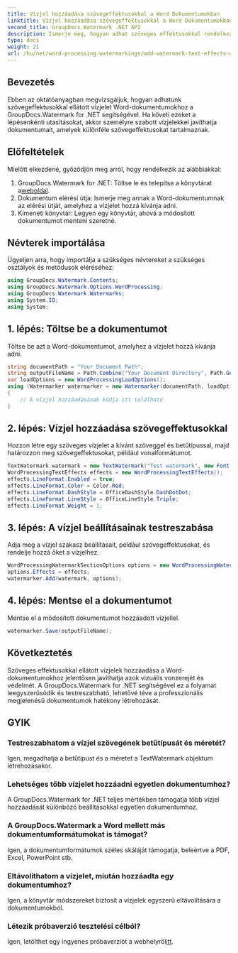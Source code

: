 ```yaml
---
title: Vízjel hozzáadása szövegeffektusokkal a Word Dokumentumokban
linktitle: Vízjel hozzáadása szövegeffektusokkal a Word Dokumentumokban
second_title: GroupDocs.Watermark .NET API
description: Ismerje meg, hogyan adhat szöveges effektusokkal rendelkező egyéni vízjeleket Word-dokumentumokhoz a GroupDocs.Watermark for .NET segítségével. A dokumentumok biztonsága és látványossága erőfeszítés nélkül.
type: docs
weight: 21
url: /hu/net/word-processing-watermarkings/add-watermark-text-effects-word-docs/
---
```

## Bevezetés
Ebben az oktatóanyagban megvizsgáljuk, hogyan adhatunk szövegeffektusokkal ellátott vízjelet Word-dokumentumokhoz a GroupDocs.Watermark for .NET segítségével. Ha követi ezeket a lépésenkénti utasításokat, akkor személyre szabott vízjelekkel javíthatja dokumentumait, amelyek különféle szövegeffektusokat tartalmaznak.
## Előfeltételek
Mielőtt elkezdené, győződjön meg arról, hogy rendelkezik az alábbiakkal:
1.  GroupDocs.Watermark for .NET: Töltse le és telepítse a könyvtárat a[weboldal](https://releases.groupdocs.com/Watermark/net/).
2. Dokumentum elérési útja: Ismerje meg annak a Word-dokumentumnak az elérési útját, amelyhez a vízjelet hozzá kívánja adni.
3. Kimeneti könyvtár: Legyen egy könyvtár, ahová a módosított dokumentumot menteni szeretné.

## Névterek importálása
Ügyeljen arra, hogy importálja a szükséges névtereket a szükséges osztályok és metódusok eléréséhez:
```csharp
using GroupDocs.Watermark.Contents;
using GroupDocs.Watermark.Options.WordProcessing;
using GroupDocs.Watermark.Watermarks;
using System.IO;
using System;
```
## 1. lépés: Töltse be a dokumentumot
Töltse be azt a Word-dokumentumot, amelyhez a vízjelet hozzá kívánja adni.
```csharp
string documentPath = "Your Document Path";
string outputFileName = Path.Combine("Your Document Directory", Path.GetFileName(documentPath));
var loadOptions = new WordProcessingLoadOptions();
using (Watermarker watermarker = new Watermarker(documentPath, loadOptions))
{
    // A vízjel hozzáadásának kódja itt található
}
```
## 2. lépés: Vízjel hozzáadása szövegeffektusokkal
Hozzon létre egy szöveges vízjelet a kívánt szöveggel és betűtípussal, majd határozzon meg szövegeffektusokat, például vonalformátumot.
```csharp
TextWatermark watermark = new TextWatermark("Test watermark", new Font("Arial", 19));
WordProcessingTextEffects effects = new WordProcessingTextEffects();
effects.LineFormat.Enabled = true;
effects.LineFormat.Color = Color.Red;
effects.LineFormat.DashStyle = OfficeDashStyle.DashDotDot;
effects.LineFormat.LineStyle = OfficeLineStyle.Triple;
effects.LineFormat.Weight = 1;
```
## 3. lépés: A vízjel beállításainak testreszabása
Adja meg a vízjel szakasz beállításait, például szövegeffektusokat, és rendelje hozzá őket a vízjelhez.
```csharp
WordProcessingWatermarkSectionOptions options = new WordProcessingWatermarkSectionOptions();
options.Effects = effects;
watermarker.Add(watermark, options);
```
## 4. lépés: Mentse el a dokumentumot
Mentse el a módosított dokumentumot hozzáadott vízjellel.
```csharp
watermarker.Save(outputFileName);
```

## Következtetés
Szöveges effektusokkal ellátott vízjelek hozzáadása a Word-dokumentumokhoz jelentősen javíthatja azok vizuális vonzerejét és védelmét. A GroupDocs.Watermark for .NET segítségével ez a folyamat leegyszerűsödik és testreszabható, lehetővé téve a professzionális megjelenésű dokumentumok hatékony létrehozását.
## GYIK
### Testreszabhatom a vízjel szövegének betűtípusát és méretét?
Igen, megadhatja a betűtípust és a méretet a TextWatermark objektum létrehozásakor.
### Lehetséges több vízjelet hozzáadni egyetlen dokumentumhoz?
A GroupDocs.Watermark for .NET teljes mértékben támogatja több vízjel hozzáadását különböző beállításokkal egyetlen dokumentumhoz.
### A GroupDocs.Watermark a Word mellett más dokumentumformátumokat is támogat?
Igen, a dokumentumformátumok széles skáláját támogatja, beleértve a PDF, Excel, PowerPoint stb.
### Eltávolíthatom a vízjelet, miután hozzáadta egy dokumentumhoz?
Igen, a könyvtár módszereket biztosít a vízjelek egyszerű eltávolítására a dokumentumokból.
### Létezik próbaverzió tesztelési célból?
 Igen, letölthet egy ingyenes próbaverziót a webhelyről[itt](https://releases.groupdocs.com/).
